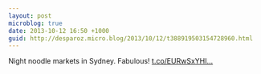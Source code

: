 ```yaml
---
layout: post
microblog: true
date: 2013-10-12 16:50 +1000
guid: http://desparoz.micro.blog/2013/10/12/t388919503154728960.html
---
```

Night noodle markets in Sydney. Fabulous! [t.co/EURwSxYHI...](http://t.co/EURwSxYHIt)
